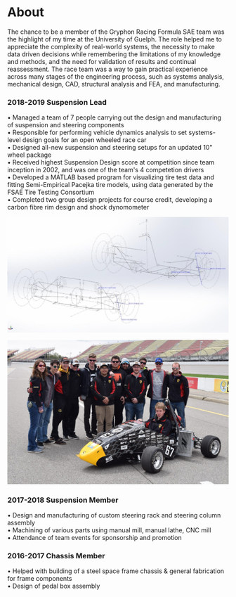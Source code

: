 # About
The chance to be a member of the Gryphon Racing Formula SAE team was the highlight of my time at the University of Guelph. The role helped me to appreciate the complexity of real-world systems, the necessity to make data driven decisions while remembering the limitations of my knowledge and methods, and the need for validation of results and continual reassessment. The race team was a way to gain practical experience across many stages of the engineering process, such as systems analysis, mechanical design, CAD, structural analysis and FEA, and manufacturing.

### 2018-2019 Suspension Lead
• Managed a team of 7 people carrying out the design and manufacturing of suspension and steering components  
• Responsible for performing vehicle dynamics analysis to set systems-level design goals for an open wheeled race car   
• Designed all-new suspension and steering setups for an updated 10" wheel package  
• Received highest Suspension Design score at competition since team inception in 2002, and was one of the team's 4 competetion drivers  
• Developed a MATLAB based program for visualizing tire test data and fitting Semi-Empirical Pacejka tire models, using data generated by the FSAE Tire Testing Consortium  
• Completed two group design projects for course credit, developing a carbon fibre rim design and shock dynomometer

![Poster](Images/Design_Sketches.png)

![Poster](Images/thumbnail.jpg)

### 2017-2018 Suspension Member
• Design and manufacturing of custom steering rack and steering column assembly  
• Machining of various parts using manual mill, manual lathe, CNC mill  
• Attendance of team events for sponsorship and promotion  

### 2016-2017 Chassis Member
• Helped with building of a steel space frame chassis & general fabrication for frame components   
• Design of pedal box assembly  



